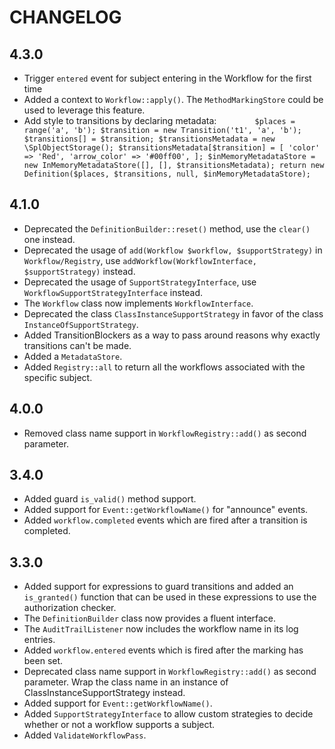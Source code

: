 CHANGELOG
=========

4.3.0
-----

 * Trigger `entered` event for subject entering in the Workflow for the first time
 * Added a context to `Workflow::apply()`. The `MethodMarkingStore` could be used to leverage this feature.
 * Add style to transitions by declaring metadata:
        ```        
        $places = range('a', 'b');
        $transition = new Transition('t1', 'a', 'b');
        $transitions[] = $transition;
        $transitionsMetadata = new \SplObjectStorage();
        $transitionsMetadata[$transition] = [
            'color' => 'Red',
            'arrow_color' => '#00ff00',
        ];
        $inMemoryMetadataStore = new InMemoryMetadataStore([], [], $transitionsMetadata);
        return new Definition($places, $transitions, null, $inMemoryMetadataStore);
        ```

4.1.0
-----

 * Deprecated the `DefinitionBuilder::reset()` method, use the `clear()` one instead.
 * Deprecated the usage of `add(Workflow $workflow, $supportStrategy)` in `Workflow/Registry`, use `addWorkflow(WorkflowInterface, $supportStrategy)` instead.
 * Deprecated the usage of `SupportStrategyInterface`, use `WorkflowSupportStrategyInterface` instead.
 * The `Workflow` class now implements `WorkflowInterface`.
 * Deprecated the class `ClassInstanceSupportStrategy` in favor of the class `InstanceOfSupportStrategy`.
 * Added TransitionBlockers as a way to pass around reasons why exactly
   transitions can't be made.
 * Added a `MetadataStore`.
 * Added `Registry::all` to return all the workflows associated with the
   specific subject.

4.0.0
-----

 * Removed class name support in `WorkflowRegistry::add()` as second parameter.

3.4.0
-----

 * Added guard `is_valid()` method support.
 * Added support for `Event::getWorkflowName()` for "announce" events.
 * Added `workflow.completed` events which are fired after a transition is completed.

3.3.0
-----

 * Added support for expressions to guard transitions and added an `is_granted()`
   function that can be used in these expressions to use the authorization checker.
 * The `DefinitionBuilder` class now provides a fluent interface.
 * The `AuditTrailListener` now includes the workflow name in its log entries.
 * Added `workflow.entered` events which is fired after the marking has been set.
 * Deprecated class name support in `WorkflowRegistry::add()` as second parameter.
   Wrap the class name in an instance of ClassInstanceSupportStrategy instead.
 * Added support for `Event::getWorkflowName()`.
 * Added `SupportStrategyInterface` to allow custom strategies to decide whether
   or not a workflow supports a subject.
 * Added `ValidateWorkflowPass`.
